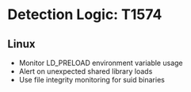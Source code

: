 # Detection Logic: T1574

## Linux
- Monitor LD_PRELOAD environment variable usage
- Alert on unexpected shared library loads
- Use file integrity monitoring for suid binaries
